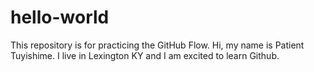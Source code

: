 # hello-world
This repository is for practicing the GitHub Flow.
Hi, my name is Patient Tuyishime. I live in Lexington KY and I am excited to learn Github. 
